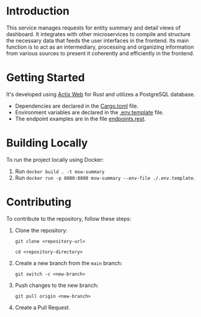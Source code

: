 # Introduction 
This service manages requests for entity summary and detail views of dashboard. It integrates with other microservices to compile and structure the necessary data that feeds the user interfaces in the frontend. Its main function is to act as an intermediary, processing and organizing information from various sources to present it coherently and efficiently in the frontend.

# Getting Started
It's developed using [Actix Web](https://actix.rs/) for Rust and utilizes a PostgreSQL database.
- Dependencies are declared in the [Cargo.toml](./Cargo.toml) file.
- Environment variables are declared in the [.env.template](./.env.template) file.
- The endpoint examples are in the file [endpoints.rest](./endpoints.rest).

# Building Locally
To run the project locally using Docker:
1. Run `docker build . -t msw-summary`
2. Run `docker run -p 8080:8080 msw-summary --env-file ./.env.template`.

# Contributing
To contribute to the repository, follow these steps:
1. Clone the repository:
    ```
    git clone <repository-url>
    ```
    ```
    cd <repository-directory>
    ```
2. Create a new branch from the `main` branch:
    ```
    git switch -c <new-branch>
    ```
3. Push changes to the new branch:
   ```
   git pull origin <new-branch>
   ```
4. Create a Pull Request.
